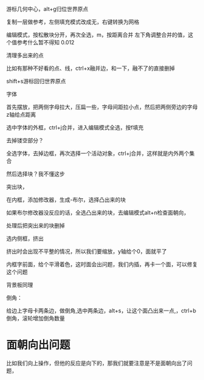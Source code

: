 游标几何中心，alt+g归位世界原点

复制一层做参考，左侧填充模式改成无，右键转换为网格

编辑模式，按松散块分开，再次全选，m，按距离合并 左下角调整合并的值，这个值参考什么暂不得知 0.012

清理多出来的点

比如有那种不好看的点、线，ctrl+x融并边，和一下，融不了的直接删掉

shift+s游标回归世界原点 

字体

首先摆放，把两侧字母拉大，压扁一些，字母间距拉小点，然后把两侧旁边的字母z轴给点距离

选中字体的外框，ctrl+j合并，进入编辑模式全选，按f填充

去掉镂空部分？

全选字体，去掉边框，再次选择一个活动对象，ctrl+j合并，这样就是内外两个集合

然后选择块？我不懂这步

突出块，


在内框，添加修改器，生成-布尔，选择凸出来的块

如果布尔修改器没反应的话，全选凸出来的块，去编辑模式alt+n检查面朝向，

处理后把突出来的块删掉 

选内侧框，挤出 

挤出时会出现不平整的情况，所以我们要缩放，y轴给个0，面就平了 


内框字前面，给个平滑着色，这时面会出问题，我们内插，再卡一个面，可以修复这个问题 

背景板同理

倒角：

给边上字母卡两条边，做倒角,选中两条边，alt+s，让这个面凸出来一点,，ctrl+b倒角，滚轮增加倒角数量

# 面朝向出问题

比如我们向上操作，但他的反应是向下的，那我们就要注意是不是面朝向出了问题，
